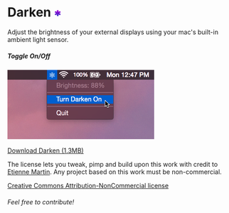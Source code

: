 # Darken ![alt tag](https://raw.githubusercontent.com/etienne-martin/Darken/master/icon/icon16.png)

Adjust the brightness of your external displays using your mac's built-in ambient light sensor.

##### Toggle On/Off

![alt tag](https://raw.githubusercontent.com/etienne-martin/Darken/master/screenshot.png)

[Download Darken (1.3MB)](https://github.com/etienne-martin/Darken/raw/master/Archive/Darken/Applications/Darken.zip)

The license lets you tweak, pimp and build upon this work with credit to [Etienne Martin](http://etiennemartin.ca/). Any project based on this work must be non-commercial.

[Creative Commons Attribution-NonCommercial license](https://raw.githubusercontent.com/etienne-martin/Darken/master/LICENSE.txt)

###### Feel free to contribute!

